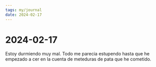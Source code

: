 ```yaml
---
tags: my/journal
date: 2024-02-17
---
```


# 2024-02-17

Estoy durmiendo muy mal. Todo me parecia estupendo hasta que he empezado a cer en la cuenta de meteduras de pata que he cometido. 

